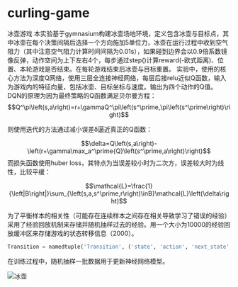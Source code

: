 # curling-game
冰壶游戏
本实验基于gymnasium构建冰壶场地环境，定义包含冰壶与目标点，其中冰壶在每个决策间隔后选择一个方向施加5单位力，冰壶在运行过程中收到空气阻力（其中注意空气阻力计算时间间隔为0.01s），如果碰到边界会以0.9倍系数镜像反弹，动作空间为上下左右4个，每步通过step()计算reward(-欧式距离)、位置、本轮游戏是否结束。在每轮游戏结束后冰壶与目标重置。
实验中，使用的核心方法为深度Q网络，使用三层全连接神经网络，每层后接relu近似Q函数，输入为游戏内的特征向量，包括冰壶、目标坐标与速度。输出为四个动作的Q值。
DQN的原理为因为最终策略的Q函数满足贝尔曼方程：
<br>
$$Q^\pi\left(s,a\right)=r+\gammaQ^\pi\left(s^\prime,\pi\left(s^\prime\right)\right)$$

则使用迭代的方法通过减小误差δ逼近真正的Q函数：

$$\delta=Q\left(s,a\right)-\left(r+\gamma\max_a^\prime{Q}\left(s^\prime,a\right)\right)$$
而损失函数使用huber loss，其特点为当误差较小时为二次方，误差较大时为线性，比较平缓：

$$\mathcal{L}=\frac{1}{\left|B\right|}\sum_{\left(s,a,s^\prime,r\right)\inB}\mathcal{L}\left(\delta\right)$$

为了平衡样本的相关性（可能存在连续样本之间存在相关导致学习了错误的经验）采用了经验回放机制来存储并随机抽样过去的经验。用一个大小为10000的经验回放缓冲区来存储游戏的状态转移信息（2000）。
```python
Transition = namedtuple('Transition', ('state', 'action', 'next_state', 'reward'))
```
在训练过程中，随机抽样一批数据用于更新神经网络模型。

![冰壶](https://github.com/ddsk1/curling-game/blob/main/%E5%86%B0%E5%A3%B6.gif)
